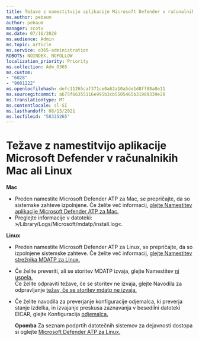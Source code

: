 ```yaml
---
title: Težave z namestitvijo aplikacije Microsoft Defender v računalnikih Mac ali Linux
ms.author: pebaum
author: pebaum
manager: scotv
ms.date: 07/16/2020
ms.audience: Admin
ms.topic: article
ms.service: o365-administration
ROBOTS: NOINDEX, NOFOLLOW
localization_priority: Priority
ms.collection: Adm_O365
ms.custom:
- "6028"
- "9001222"
ms.openlocfilehash: defc11265caf371ce0a62a10a5de1d8ff88a8e11
ms.sourcegitcommit: ab75f66355116e995b3cb5505465b31989339e28
ms.translationtype: MT
ms.contentlocale: sl-SI
ms.lasthandoff: 08/13/2021
ms.locfileid: "58325265"
---
```

# <a name="issues-installing-microsoft-defender-on-mac-or-linux"></a>Težave z namestitvijo aplikacije Microsoft Defender v računalnikih Mac ali Linux

**Mac**

- Preden namestite Microsoft Defender ATP za Mac, se prepričajte, da so sistemske zahteve izpolnjene. Če želite več informacij, [glejte Namestitev aplikacije Microsoft Defender ATP za Mac.](https://docs.microsoft.com/windows/security/threat-protection/microsoft-defender-atp/microsoft-defender-atp-mac#how-to-install-microsoft-defender-atp-for-mac)  
- Preglejte informacije v datoteki: »/Library/Logs/Microsoft/mdatp/install.log«.

**Linux**

- Preden namestite Microsoft Defender ATP za Linux, se prepričajte, da so izpolnjene sistemske zahteve. Če želite več informacij, [glejte Namestitev strežnika MDATP za Linux.](https://docs.microsoft.com/windows/security/threat-protection/microsoft-defender-atp/microsoft-defender-atp-linux#system-requirements) 
- Če želite preveriti, ali se storitev MDATP izvaja, glejte Namestitev [ni uspela.](https://docs.microsoft.com/windows/security/threat-protection/microsoft-defender-atp/linux-support-install#installation-failed)  
    Če želite odpraviti težave, če se storitev ne izvaja, glejte Navodila za odpravljanje [težav, če se storitev mdatp ne izvaja.](https://docs.microsoft.com/windows/security/threat-protection/microsoft-defender-atp/linux-support-install#steps-to-troubleshoot-if-mdatp-service-isnt-running)
- Če želite navodila za preverjanje konfiguracije odjemalca, ki preverja stanje izdelka, in izvajanje preskusa zaznavanja v besedilni datoteki EICAR, glejte Konfiguracija [odjemalca.](https://docs.microsoft.com/windows/security/threat-protection/microsoft-defender-atp/linux-install-manually#client-configuration)  

    **Opomba** Za seznam podprtih datotečnih sistemov za dejavnosti dostopa si oglejte [Microsoft Defender ATP za Linux.](https://docs.microsoft.com/windows/security/threat-protection/microsoft-defender-atp/microsoft-defender-atp-linux#system-requirements)